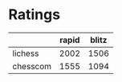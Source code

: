# Ratings

|          | rapid | blitz |
|----------|-------|-------|
| lichess  | 2002 | 1506 |
| chesscom | 1555 | 1094 |
